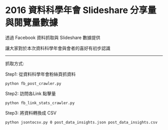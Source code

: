 # 2016 資料科學年會 Slideshare 分享量與閱覽量數據


透過 Facebook 資料抓取與 Slideshare 數據提供

讓大家對於本次資料科學年會與會者的喜好有初步認識

-----

抓取方式:

Step1: 從資料科學年會粉絲頁抓資料

```
python fb_post_crawler.py

```

Step2: 訪問各Link 點擊量

```
python fb_link_stats_crawler.py

```

Step3: 將資料轉換成 CSV

```
python jsontocsv.py 0 post_data_insights.json post_data_insights.csv

```


